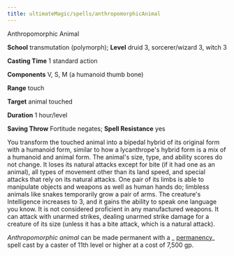 ```yaml
---
title: ultimateMagic/spells/anthropomorphicAnimal
---
```

Anthropomorphic Animal

**School** transmutation (polymorph); **Level** druid 3, sorcerer/wizard 3, witch 3

**Casting Time** 1 standard action

**Components** V, S, M (a humanoid thumb bone)

**Range** touch

**Target** animal touched

**Duration** 1 hour/level

**Saving Throw** Fortitude negates; **Spell Resistance** yes

You transform the touched animal into a bipedal hybrid of its original form with a humanoid form, similar to how a lycanthrope's hybrid form is a mix of a humanoid and animal form. The animal's size, type, and ability scores do not change. It loses its natural attacks except for bite (if it had one as an animal), all types of movement other than its land speed, and special attacks that rely on its natural attacks. One pair of its limbs is able to manipulate objects and weapons as well as human hands do; limbless animals like snakes temporarily grow a pair of arms. The creature's Intelligence increases to 3, and it gains the ability to speak one language you know. It is not considered proficient in any manufactured weapons. It can attack with unarmed strikes, dealing unarmed strike damage for a creature of its size (unless it has a bite attack, which is a natural attack).

_Anthropomorphic animal_ can be made permanent with a _ [permanency](spells/permanency.md#_permanency)_ spell cast by a caster of 11th level or higher at a cost of 7,500 gp.

